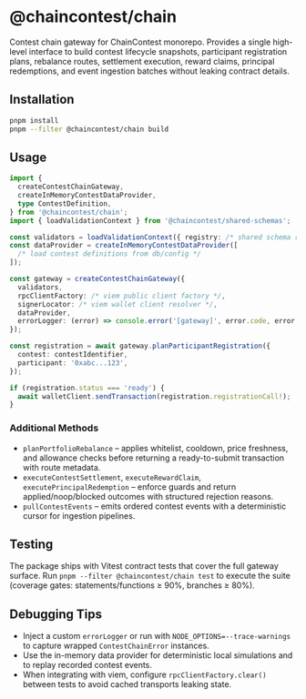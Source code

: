 # @chaincontest/chain

Contest chain gateway for ChainContest monorepo. Provides a single high-level interface to build contest lifecycle snapshots, participant registration plans, rebalance routes, settlement execution, reward claims, principal redemptions, and event ingestion batches without leaking contract details.

## Installation

```bash
pnpm install
pnpm --filter @chaincontest/chain build
```

## Usage

```ts
import {
  createContestChainGateway,
  createInMemoryContestDataProvider,
  type ContestDefinition,
} from '@chaincontest/chain';
import { loadValidationContext } from '@chaincontest/shared-schemas';

const validators = loadValidationContext({ registry: /* shared schema registry */ });
const dataProvider = createInMemoryContestDataProvider([
  /* load contest definitions from db/config */
]);

const gateway = createContestChainGateway({
  validators,
  rpcClientFactory: /* viem public client factory */, 
  signerLocator: /* viem wallet client resolver */, 
  dataProvider,
  errorLogger: (error) => console.error('[gateway]', error.code, error.message),
});

const registration = await gateway.planParticipantRegistration({
  contest: contestIdentifier,
  participant: '0xabc...123',
});

if (registration.status === 'ready') {
  await walletClient.sendTransaction(registration.registrationCall!);
}
```

### Additional Methods

- `planPortfolioRebalance` – applies whitelist, cooldown, price freshness, and allowance checks before returning a ready-to-submit transaction with route metadata.
- `executeContestSettlement`, `executeRewardClaim`, `executePrincipalRedemption` – enforce guards and return applied/noop/blocked outcomes with structured rejection reasons.
- `pullContestEvents` – emits ordered contest events with a deterministic cursor for ingestion pipelines.

## Testing

The package ships with Vitest contract tests that cover the full gateway surface. Run `pnpm --filter @chaincontest/chain test` to execute the suite (coverage gates: statements/functions ≥ 90%, branches ≥ 80%).

## Debugging Tips

- Inject a custom `errorLogger` or run with `NODE_OPTIONS=--trace-warnings` to capture wrapped `ContestChainError` instances.
- Use the in-memory data provider for deterministic local simulations and to replay recorded contest events.
- When integrating with viem, configure `rpcClientFactory.clear()` between tests to avoid cached transports leaking state.
